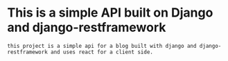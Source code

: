 # This is a simple API built on Django and django-restframework
    this project is a simple api for a blog built with django and django-restframework and uses react for a client side.